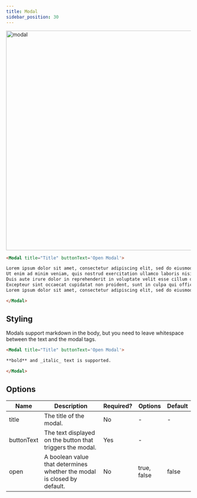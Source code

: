 ```yaml
---
title: Modal
sidebar_position: 30
---
```


<img src="/img/modal.png" alt="modal" width="600"/>

```markdown
<Modal title="Title" buttonText='Open Modal'> 

Lorem ipsum dolor sit amet, consectetur adipiscing elit, sed do eiusmod tempor incididunt ut labore et dolore magna aliqua. 
Ut enim ad minim veniam, quis nostrud exercitation ullamco laboris nisi ut aliquip ex ea commodo consequat. 
Duis aute irure dolor in reprehenderit in voluptate velit esse cillum dolore eu fugiat nulla pariatur. 
Excepteur sint occaecat cupidatat non proident, sunt in culpa qui officia deserunt mollit anim id est laborum.
Lorem ipsum dolor sit amet, consectetur adipiscing elit, sed do eiusmod tempor incididunt ut labore et dolore magna aliqua. 

</Modal>
```

## Styling

Modals support markdown in the body, but you need to leave whitespace between the text and the modal tags. 

```markdown
<Modal title="Title" buttonText='Open Modal'>

**bold** and _italic_ text is supported.

</Modal>
```

## Options

| Name       | Description | Required? | Options | Default|
| ---------- | ----------- | --------- |---------| -------|
| title      | The title of the modal. | No | -| -
| buttonText | The text displayed on the button that triggers the modal. | Yes | - 
| open       | A boolean value that determines whether the modal is closed by default. | No | true, false | false

